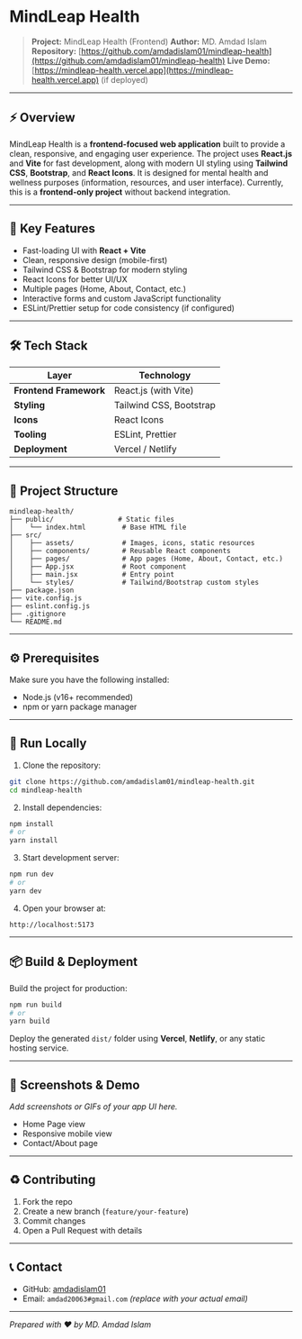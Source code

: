 # MindLeap Health

> **Project:** MindLeap Health (Frontend)
> **Author:** MD. Amdad Islam
> **Repository:** [https://github.com/amdadislam01/mindleap-health](https://github.com/amdadislam01/mindleap-health)
> **Live Demo:** [https://mindleap-health.vercel.app](https://mindleap-health.vercel.app) (if deployed)

---

## ⚡ Overview

MindLeap Health is a **frontend-focused web application** built to provide a clean, responsive, and engaging user experience. The project uses **React.js** and **Vite** for fast development, along with modern UI styling using **Tailwind CSS**, **Bootstrap**, and **React Icons**. It is designed for mental health and wellness purposes (information, resources, and user interface). Currently, this is a **frontend-only project** without backend integration.

---

## 🎯 Key Features

* Fast-loading UI with **React + Vite**
* Clean, responsive design (mobile-first)
* Tailwind CSS & Bootstrap for modern styling
* React Icons for better UI/UX
* Multiple pages (Home, About, Contact, etc.)
* Interactive forms and custom JavaScript functionality
* ESLint/Prettier setup for code consistency (if configured)

---

## 🛠 Tech Stack

| Layer                  | Technology              |
| ---------------------- | ----------------------- |
| **Frontend Framework** | React.js (with Vite)    |
| **Styling**            | Tailwind CSS, Bootstrap |
| **Icons**              | React Icons             |
| **Tooling**            | ESLint, Prettier        |
| **Deployment**         | Vercel / Netlify        |

---

## 📁 Project Structure

```
mindleap-health/
├── public/                # Static files
│    └── index.html         # Base HTML file
├── src/
│    ├── assets/            # Images, icons, static resources
│    ├── components/        # Reusable React components
│    ├── pages/             # App pages (Home, About, Contact, etc.)
│    ├── App.jsx            # Root component
│    ├── main.jsx           # Entry point
│    └── styles/            # Tailwind/Bootstrap custom styles
├── package.json
├── vite.config.js
├── eslint.config.js
├── .gitignore
└── README.md
```

---

## ⚙️ Prerequisites

Make sure you have the following installed:

* Node.js (v16+ recommended)
* npm or yarn package manager

---

## 🚀 Run Locally

1. Clone the repository:

```bash
git clone https://github.com/amdadislam01/mindleap-health.git
cd mindleap-health
```

2. Install dependencies:

```bash
npm install
# or
yarn install
```

3. Start development server:

```bash
npm run dev
# or
yarn dev
```

4. Open your browser at:

```
http://localhost:5173
```

---

## 📦 Build & Deployment

Build the project for production:

```bash
npm run build
# or
yarn build
```

Deploy the generated `dist/` folder using **Vercel**, **Netlify**, or any static hosting service.

---

## 📸 Screenshots & Demo

*Add screenshots or GIFs of your app UI here.*

* Home Page view
* Responsive mobile view
* Contact/About page

---

## ♻️ Contributing

1. Fork the repo
2. Create a new branch (`feature/your-feature`)
3. Commit changes
4. Open a Pull Request with details

---

## 📞 Contact

* GitHub: [amdadislam01](https://github.com/amdadislam01)
* Email: `amdad20063#gmail.com` *(replace with your actual email)*

---

*Prepared with ❤️ by MD. Amdad Islam*
